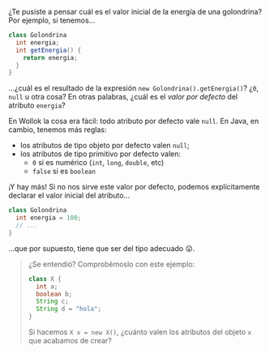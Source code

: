 ¿Te pusiste a pensar cuál es el valor inicial de la energía de una golondrina? Por ejemplo, si tenemos...

```java
class Golondrina
  int energia;
  int getEnergia() { 
    return energia;
  }
}
```

...¿cuál es el resultado de la expresión `new Golondrina().getEnergia()`? ¿`0`, `null` u otra cosa? En otras palabras, ¿cuál es el _valor por defecto_ del atributo `energia`?

En Wollok la cosa era fácil: todo atributo por defecto vale `null`. En Java, en cambio, tenemos más reglas: 

 * los atributos de tipo objeto por defecto valen `null`;
 * los atributos de tipo primitivo por defecto valen: 
    * `0` si es numérico (`int`, `long`, `double`, etc)
    * `false` si es `boolean`

¡Y hay más! Si no nos sirve este valor por defecto, podemos explícitamente declarar el valor inicial del atributo...

```java
class Golondrina
  int energia = 100;
  // ...
}
```

...que por supuesto, tiene que ser del tipo adecuado :stuck_out_tongue:. 


> ¿Se entendió?  Comprobémoslo con este ejemplo:
>
> ```java
> class X { 
>   int a;
>   boolean b;
>   String c;
>   String d = "hola";
>}
> ```
> 
> Si hacemos `X x = new X()`, ¿cuánto valen los atributos del objeto `x` que acabamos de crear? 
> 
